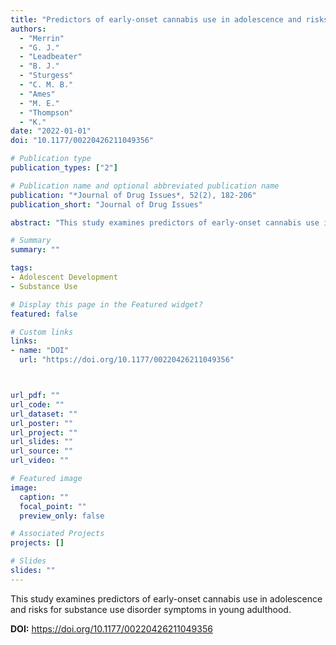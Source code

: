 ```yaml
---
title: "Predictors of early-onset cannabis use in adolescence and risks for substance use disorder symptoms in young adulthood"
authors:
  - "Merrin"
  - "G. J."
  - "Leadbeater"
  - "B. J."
  - "Sturgess"
  - "C. M. B."
  - "Ames"
  - "M. E."
  - "Thompson"
  - "K."
date: "2022-01-01"
doi: "10.1177/00220426211049356"

# Publication type
publication_types: ["2"]

# Publication name and optional abbreviated publication name
publication: "*Journal of Drug Issues*, 52(2), 182-206"
publication_short: "Journal of Drug Issues"

abstract: "This study examines predictors of early-onset cannabis use in adolescence and risks for substance use disorder symptoms in young adulthood."

# Summary
summary: ""

tags:
- Adolescent Development
- Substance Use

# Display this page in the Featured widget?
featured: false

# Custom links
links:
- name: "DOI"
  url: "https://doi.org/10.1177/00220426211049356"



url_pdf: ""
url_code: ""
url_dataset: ""
url_poster: ""
url_project: ""
url_slides: ""
url_source: ""
url_video: ""

# Featured image
image:
  caption: ""
  focal_point: ""
  preview_only: false

# Associated Projects
projects: []

# Slides
slides: ""
---
```


This study examines predictors of early-onset cannabis use in adolescence and risks for substance use disorder symptoms in young adulthood.



**DOI:** https://doi.org/10.1177/00220426211049356

